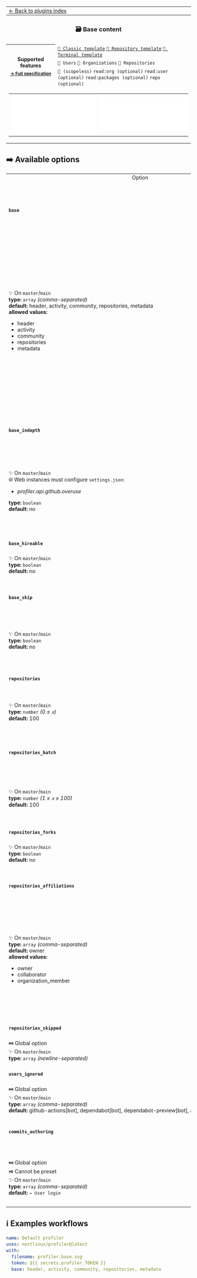 <!--header-->
<table>
  <tr><td colspan="2"><a href="/README.md#-plugins">← Back to plugins index</a></td></tr>
  <tr><th colspan="2"><h3>🗃️ Base content</h3></th></tr>
  <tr><td colspan="2" align="center"></td></tr>
  <tr>
    <th rowspan="3">Supported features<br><sub><a href="metadata.yml">→ Full specification</a></sub></th>
    <td><a href="/source/templates/classic/README.md"><code>📗 Classic template</code></a> <a href="/source/templates/repository/README.md"><code>📘 Repository template</code></a> <a href="/source/templates/terminal/README.md"><code>📙 Terminal template</code></a></td>
  </tr>
  <tr>
    <td><code>👤 Users</code> <code>👥 Organizations</code> <code>📓 Repositories</code></td>
  </tr>
  <tr>
    <td><code>🔑 (scopeless)</code> <code>read:org (optional)</code> <code>read:user (optional)</code> <code>read:packages (optional)</code> <code>repo (optional)</code></td>
  </tr>
  <tr>
<td colspan="2"><table><tr>
<td align="center">
<img src="https://github.com/nextlinux/profiler/blob/examples/profiler.classic.svg" alt=""></img>
</td>
<td align="center">
<img src="https://github.com/nextlinux/profiler/blob/examples/profiler.organization.svg" alt=""></img>
</td>
</tr></table></td>
  </tr>
</table>
<!--/header-->

## ➡️ Available options

<!--options-->
<table>
  <tr>
    <td align="center" nowrap="nowrap">Option</i></td><td align="center" nowrap="nowrap">Description</td>
  </tr>
  <tr>
    <td nowrap="nowrap"><h4><code>base</code></h4></td>
    <td rowspan="2"><p>Base content</p>
<p>The following sections are supported:</p>
<ul>
<li><code>header</code>, which usually contains username, two-weeks commits calendars and a few additional data</li>
<li><code>activity</code>, which contains recent activity (commits, pull requests, issues, etc.)</li>
<li><code>community</code>, which contains community stats (following, sponsors, organizations, etc.)</li>
<li><code>repositories</code>, which contains repository stats (license, forks, stars, etc.)</li>
<li><code>metadata</code>, which contains information about generated profiler</li>
</ul>
<p>These are all enabled by default, but it is possible to explicitly opt out from them.</p>
<img width="900" height="1" alt=""></td>
  </tr>
  <tr>
    <td nowrap="nowrap">✨ On <code>master</code>/<code>main</code><br>
<b>type:</b> <code>array</code>
<i>(comma-separated)</i>
<br>
<b>default:</b> header, activity, community, repositories, metadata<br>
<b>allowed values:</b><ul><li>header</li><li>activity</li><li>community</li><li>repositories</li><li>metadata</li></ul></td>
  </tr>
  <tr>
    <td nowrap="nowrap"><h4><code>base_indepth</code></h4></td>
    <td rowspan="2"><p>Indepth mode</p>
<p>Enabling this will consume additional API queries to fetch more data.
This currently improves the accuracy of the following statistics:</p>
<ul>
<li>total commits</li>
<li>total issues</li>
<li>total pull requests</li>
<li>total pull requests reviews</li>
<li>total repositories contributed to</li>
</ul>
<img width="900" height="1" alt=""></td>
  </tr>
  <tr>
    <td nowrap="nowrap">✨ On <code>master</code>/<code>main</code><br>
🌐 Web instances must configure <code>settings.json</code>:
<ul>
<li><i>profiler.api.github.overuse</i></li>
</ul>
<b>type:</b> <code>boolean</code>
<br>
<b>default:</b> no<br></td>
  </tr>
  <tr>
    <td nowrap="nowrap"><h4><code>base_hireable</code></h4></td>
    <td rowspan="2"><p>Show <code>Available for hire!</code> in header section</p>
<img width="900" height="1" alt=""></td>
  </tr>
  <tr>
    <td nowrap="nowrap">✨ On <code>master</code>/<code>main</code><br>
<b>type:</b> <code>boolean</code>
<br>
<b>default:</b> no<br></td>
  </tr>
  <tr>
    <td nowrap="nowrap"><h4><code>base_skip</code></h4></td>
    <td rowspan="2"><p>Skip base content</p>
<blockquote>
<p>⚠️ Any plugin that relies on base content data may break!
Only use this option when using a plugin that can be configured with <a href="/source/plugins/core/README.md#token"><code>token: NOT_NEEDED</code></a></p>
</blockquote>
<img width="900" height="1" alt=""></td>
  </tr>
  <tr>
    <td nowrap="nowrap">✨ On <code>master</code>/<code>main</code><br>
<b>type:</b> <code>boolean</code>
<br>
<b>default:</b> no<br></td>
  </tr>
  <tr>
    <td nowrap="nowrap"><h4><code>repositories</code></h4></td>
    <td rowspan="2"><p>Fetched repositories</p>
<p>A higher value result in more accurate profiler but can hit GitHub API rate-limit more easily (especially with a lot of plugins enabled)</p>
<img width="900" height="1" alt=""></td>
  </tr>
  <tr>
    <td nowrap="nowrap">✨ On <code>master</code>/<code>main</code><br>
<b>type:</b> <code>number</code>
<i>(0 ≤
𝑥)</i>
<br>
<b>default:</b> 100<br></td>
  </tr>
  <tr>
    <td nowrap="nowrap"><h4><code>repositories_batch</code></h4></td>
    <td rowspan="2"><p>Fetched repositories per query</p>
<p>If you receive <code>Something went wrong while executing your query</code> (which is usually caused by API timeouts), lowering this value may help.
This setting may not be supported by all plugins.</p>
<img width="900" height="1" alt=""></td>
  </tr>
  <tr>
    <td nowrap="nowrap">✨ On <code>master</code>/<code>main</code><br>
<b>type:</b> <code>number</code>
<i>(1 ≤
𝑥
≤ 100)</i>
<br>
<b>default:</b> 100<br></td>
  </tr>
  <tr>
    <td nowrap="nowrap"><h4><code>repositories_forks</code></h4></td>
    <td rowspan="2"><p>Include forks</p>
<img width="900" height="1" alt=""></td>
  </tr>
  <tr>
    <td nowrap="nowrap">✨ On <code>master</code>/<code>main</code><br>
<b>type:</b> <code>boolean</code>
<br>
<b>default:</b> no<br></td>
  </tr>
  <tr>
    <td nowrap="nowrap"><h4><code>repositories_affiliations</code></h4></td>
    <td rowspan="2"><p>Repositories affiliations</p>
<ul>
<li><code>owner</code>: owned repositories</li>
<li><code>collaborator</code>: repositories with push access</li>
<li><code>organization_member</code>: repositories from an organization where user is a member</li>
</ul>
<p>Some plugin outputs may be affected by this setting too.</p>
<p>Set to <code>&quot;&quot;</code> to disable and fetch all repositories related to given account.
Broad affiliations will result in less representative profiler.</p>
<img width="900" height="1" alt=""></td>
  </tr>
  <tr>
    <td nowrap="nowrap">✨ On <code>master</code>/<code>main</code><br>
<b>type:</b> <code>array</code>
<i>(comma-separated)</i>
<br>
<b>default:</b> owner<br>
<b>allowed values:</b><ul><li>owner</li><li>collaborator</li><li>organization_member</li></ul></td>
  </tr>
  <tr>
    <td nowrap="nowrap"><h4><code>repositories_skipped</code></h4></td>
    <td rowspan="2"><p>Default skipped repositories</p>
<img width="900" height="1" alt=""></td>
  </tr>
  <tr>
    <td nowrap="nowrap">⏭️ Global option<br>
✨ On <code>master</code>/<code>main</code><br>
<b>type:</b> <code>array</code>
<i>(newline-separated)</i>
<br></td>
  </tr>
  <tr>
    <td nowrap="nowrap"><h4><code>users_ignored</code></h4></td>
    <td rowspan="2"><p>Default ignored users</p>
<p>Note that emails are only supported in commits-related elements.</p>
<img width="900" height="1" alt=""></td>
  </tr>
  <tr>
    <td nowrap="nowrap">⏭️ Global option<br>
✨ On <code>master</code>/<code>main</code><br>
<b>type:</b> <code>array</code>
<i>(comma-separated)</i>
<br>
<b>default:</b> github-actions[bot], dependabot[bot], dependabot-preview[bot], actions-user, action@github.com<br></td>
  </tr>
  <tr>
    <td nowrap="nowrap"><h4><code>commits_authoring</code></h4></td>
    <td rowspan="2"><p>Identifiers that has been used for authoring commits</p>
<p>Specify names, surnames, username, email addresses that has been used in the past that can be used to detect commits ownerships in some plugins</p>
<img width="900" height="1" alt=""></td>
  </tr>
  <tr>
    <td nowrap="nowrap">⏭️ Global option<br>
⏯️ Cannot be preset<br>
✨ On <code>master</code>/<code>main</code><br>
<b>type:</b> <code>array</code>
<i>(comma-separated)</i>
<br>
<b>default:</b> <code>→ User login</code><br></td>
  </tr>
</table>
<!--/options-->

## ℹ️ Examples workflows

<!--examples-->
```yaml
name: Default profiler
uses: nextlinux/profiler@latest
with:
  filename: profiler.base.svg
  token: ${{ secrets.profiler_TOKEN }}
  base: header, activity, community, repositories, metadata

```
<!--/examples-->
